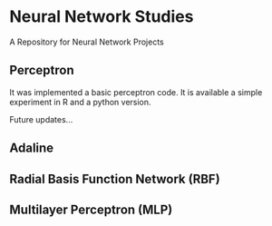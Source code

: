# Neural Network Studies

A Repository for Neural Network Projects

## Perceptron  
It was implemented a basic perceptron code. It is available a simple experiment in R and a python version.

Future updates...
## Adaline

## Radial Basis Function Network (RBF)

## Multilayer Perceptron (MLP)
